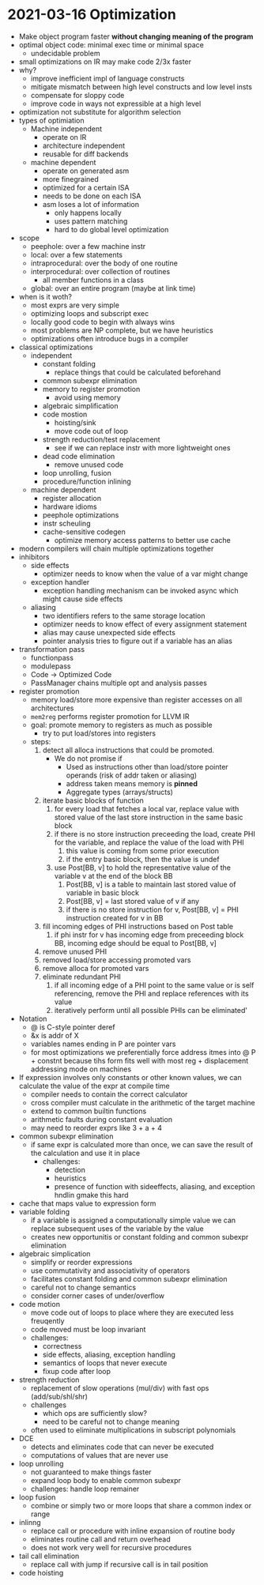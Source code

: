 # 2021-03-16 Optimization

* Make object program faster **without changing meaning of the program**
* optimal object code: minimal exec time or minimal space
  * undecidable problem
* small optimizations on IR may make code 2/3x faster
* why?
  * improve inefficient impl of language constructs
  * mitigate mismatch between high level constructs and low level insts
  * compensate for sloppy code
  * improve code in ways not expressible at a high level
* optimization not substitute for algorithm selection
* types of optimiation
  * Machine independent
    * operate on IR
    * architecture independent
    * reusable for diff backends
  * machine dependent
    * operate on generated asm
    * more finegrained
    * optimized for a certain ISA
    * needs to be done on each ISA
    * asm loses a lot of information
      * only happens locally
      * uses pattern matching
      * hard to do global level optimization
* scope
  * peephole: over a few machine instr
  * local: over a few statements
  * intraprocedural: over the body of one routine
  * interprocedural: over collection of routines
    * all member functions in a class
  * global: over an entire program (maybe at link time)
* when is it woth?
  * most exprs are very simple
  * optimizing loops and subscript exec
  * locally good code to begin with always wins
  * most problems are NP complete, but we have heuristics
  * optimizations often introduce bugs in a compiler
* classical optimizations
  * independent
    * constant folding
      * replace things that could be calculated beforehand
    * common subexpr elimination
    * memory to register promotion
      * avoid using memory
    * algebraic simplification
    * code mostion
      * hoisting/sink
      * move code out of loop
    * strength reduction/test replacement
      * see if we can replace instr with more lightweight ones
    * dead code elimination
      * remove unused code
    * loop unrolling, fusion
    * procedure/function inlining
  * machine dependent
    * register allocation
    * hardware idioms
    * peephole optimizations
    * instr scheuling
    * cache-sensitive codegen
      * optimize memory access patterns to better use cache
* modern compilers will chain multiple optimizations together
* inhibitors
  * side effects
    * optimizer needs to know when the value of a var might change
  * exception handler
    * exception handling mechanism can be invoked async which might cause side effects
  * aliasing
    * two identifiers refers to the same storage location
    * optimizer needs to know effect of every assignment statement
    * alias may cause unexpected side effects
    * pointer analysis tries to figure out if a variable has an alias
* transformation pass 
  * functionpass
  * modulepass
  * Code -> Optimized Code
  * PassManager chains multiple opt and analysis passes
* register promotion
  * memory load/store more expensive than register accesses on all architectures
  * `mem2reg` performs register promotion for LLVM IR
  * goal: promote memory to registers as much as possible
    * try to put load/stores into registers
  * steps:
    1. detect all alloca instructions that could be promoted. 
       * We do not promise if
         * Used as instructions other than load/store pointer operands (risk of addr taken or aliasing)
         * address taken means memory is **pinned**
         * Aggregate types (arrays/structs)
    2. iterate basic blocks of function
       1. for every load that fetches a local var, replace value with stored value of the last store instruction in the same basic block
       2. if there is no store instruction preceeding the load, create PHI for the variable, and replace the value of the load with PHI
          1. this value is coming from some prior execution
          2. if the entry basic block, then the value is undef
       3. use Post[BB, v] to hold the representative value of the variable v at the end of the block BB
          1. Post[BB, v] is a table to maintain last stored value of variable in basic block
          2. Post[BB, v] = last stored value of v if any
          3. if there is no store instruction for v, Post[BB, v] = PHI instruction created for v in BB
    3. fill incoming edges of PHI instructions based on Post table
       1. if phi instr for v has incoming edge from preceeding block BB, incoming edge should be equal to Post[BB, v]
    4. remove unused PHI
    5. removed load/store accessing promoted vars
    6. remove alloca for promoted vars
    7. eliminate redundant PHI
       1. if all incoming edge of a PHI point to the same value or is self referencing, remove the PHI and replace references with its value
       2. iteratively perform until all possible PHIs can be eliminated'
* Notation
  * @ is C-style pointer deref
  * &x is addr of X
  * variables names ending in P are pointer vars
  * for most optimizations we preferentially force address itmes into @ P + constnt because tihs form fits well with most reg + displacement addressing mode on machines
* If expression involves only constants or other known values, we can calculate the value of the expr at compile time
  * compiler needs to contain the correct calculator
  * cross compiler must calculate in the arithmetic of the target machine
  * extend to common builtin functions
  * arithmetic faults during constant evaluation
  * may need to reorder exprs like 3 + a + 4
* common subexpr elimination
  * if same expr is calculated more than once, we can save the result of the calculation and use it in place
    * challenges:
      * detection
      * heuristics
      * presence of function with sideeffects, aliasing, and exception hndlin gmake this hard
* cache that maps value to expression form
* variable folding
  * if a variable is assigned a computationally simple value we can replace subsequent uses of the variable by the value
  * creates new opportunitis or constant folding and common subexpr elimination
* algebraic simplication
  * simplify or reorder expressions
  * use commutativity and associativity of operators
  * facilitates constant folding and common subexpr elimination
  * careful not to change semantics
  * consider corner cases of under/overflow
* code motion
  * move code out of loops to place where they are executed less freuqently
  * code moved must be loop invariant
  * challenges:
    * correctness
    * side effects, aliasing, exception handling
    * semantics of loops that never execute
    * fixup code after loop
* strength reduction
  * replacement of slow operations (mul/div) with fast ops (add/sub/shl/shr)
  * challenges
    * which ops are sufficiently slow?
    * need to be careful not to change meaning
  * often used to eliminate multiplications in subscript polynomials
* DCE
  * detects and eliminates code that can never be executed
  * computations of values that are never use
* loop unrolling
  * not guaranteed to make things faster
  * expand loop body to enable common subexpr
  * challenges: handle loop remainer
* loop fusion
  * combine or simply two or more loops that share a common index or range
* inlinng
  * replace call or procedure with inline expansion of routine body 
  * eliminates routine call and return overhead
  * does not work very well for recursive procedures
* tail call elimination
  * replace call with jump if recursive call is in tail position
* code hoisting